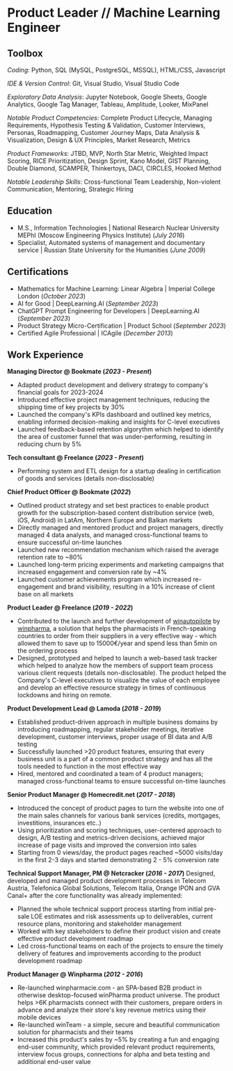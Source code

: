 # Product Leader // Machine Learning Engineer

## Toolbox
*Coding*: Python, SQL (MySQL, PostgreSQL, MSSQL), HTML/CSS, Javascript

*IDE & Version Control*: Git, Visual Studio, Visual Studio Code

*Exploratory Data Analysis*: Jupyter Notebook, Google Sheets, Google Analytics, Google Tag Manager, Tableau, Amplitude, Looker, MixPanel

*Notable Product Competencies*: Complete Product Lifecycle, Managing Requirements, Hypothesis Testing & Validation, Customer Interviews, Personas, Roadmapping, Customer Journey Maps, Data Analysis & Visualization, Design & UX Principles, Market Research, Metrics 

*Product Frameworks*: JTBD, MVP, North Star Metric, Weighted Impact Scoring, RICE Prioritization, Design Sprint, Kano Model, GIST Planning, Double Diamond, SCAMPER, Thinkertoys, DACI, CIRCLES, Hooked Method

*Notable Leadership Skills*: Cross-functional Team Leadership, Non-violent Communication, Mentoring, Strategic Hiring


## Education				       		
- M.S., Information Technologies	| National Research Nuclear University MEPhI (Moscow Engineering Physics Institute) (_July 2016_)	 			        		
- Specialist, Automated systems of management and documentary service | Russian State University for the Humanities (_June 2009_)

## Certifications
- Mathematics for Machine Learning: Linear Algebra | Imperial College London (_October 2023_)	
- AI for Good | DeepLearning.AI (_September 2023_)	
- ChatGPT Prompt Engineering for Developers | DeepLearning.AI (_September 2023_)	
- Product Strategy Micro-Certification | Product School (_September 2023_)	
- Certified Agile Professional | ICAgile (_December 2013_)	

## Work Experience
**Managing Director @ Bookmate (_2023 - Present_)**
- Adapted product development and delivery strategy to сompany's financial goals for 2023-2024
- Introduced effective project management techniques, reducing the shipping time of key projects by 30%
- Launched the сompany's KPIs dashboard and outlined key metrics, enabling informed decision-making and insights for C-level executives
- Launched feedback-based retention algorythm which helped to identify the area of customer funnel that was under-performing, resulting in reducing churn by 5%

**Tech consultant @ Freelance (_2023 - Present_)**
- Performing system and ETL design for a startup dealing in certification of goods and services (details non-disclosable)

**Chief Product Officer @ Bookmate (_2022_)**
- Outlined product strategy and set best practices to enable product growth for the subscription-based content distribution service (web, iOS, Android) in LatAm, Northern Europe and Balkan markets
- Directly managed and mentored product and project managers, directly managed 4 data analysts, and managed cross-functional teams to ensure successful on-time launches
- Launched new recommendation mechanism which raised the average retention rate to ~80%
- Launched long-term pricing experiments and marketing campaigns that increased engagement and conversion rate by ~4%
- Launched customer achievements program which increased re-engagement and brand visibility, resulting in a 10% increase of client base on all markets

**Product Leader @ Freelance (_2019 - 2022_)**
- Contributed to the launch and further development of [winautopilote](tab:https://www.winpharma.com/winautopilote-commandes-automatisees-pharmacie) by [winpharma](tab:www.winpharma.com), a solution that helps the pharmacists in French-speaking countries to order from their suppliers in a very effective way - which allowed them to save up to 15000€/year and spend less than 5min on the ordering process
- Designed, prototyped and helped to launch a web-based task tracker which helped to analyze how the members of support team process various client requests (details non-disclosable). The product helped the Company's C-level
executives to visualize the value of each employee and develop an effective resource strategy in times of continuous lockdowns and hiring on remote.

**Product Development Lead @ Lamoda (_2018 - 2019_)**
- Established product-driven approach in multiple business domains by introducing roadmapping, regular stakeholder meetings, iterative development, customer interviews, proper usage of BI data and A/B testing
- Successfully launched >20 product features, ensuring that every business unit is a part of a common product strategy and has all the tools needed to function in the most effective way
- Hired, mentored and coordinated a team of 4 product managers; managed cross-functional teams to ensure successful on-time launches

**Senior Product Manager @ Homecredit.net (_2017 - 2018_)**
- Introduced the concept of product pages to turn the website into one of the main sales channels for various bank services (credits, mortgages, investitions, insurances etc..)
- Using prioritization and scoring techniques, user-centered approach to design, A/B testing and metrics-driven decisions, achieved major increase of page visits and improved the conversion into sales
- Starting from 0 views/day, the product pages reached ~5000 visits/day in the first 2-3 days and started demonstrating 2 - 5% conversion rate

**Technical Support Manager, PM @ Netcracker (_2016 - 2017_)**
Designed, developed and managed product development processes in Telecom Austria, Telefonica Global Solutions, Telecom Italia, Orange IPON and GVA Canal+ after the core functionality was already implemented:
- Planned the whole technical support process starting from initial pre-sale LOE estimates and risk assessments up to deliverables, current resource plans, monitoring and stakeholder management
- Worked with key stakeholders to define their product vision and create effective product development roadmap
- Led cross-functional teams on each of the projects to ensure the timely delivery of features and improvements according to the product development roadmap

**Product Manager @ Winpharma (_2012 - 2016_)**
- Re-launched winpharmacie.com - an SPA-based B2B product in otherwise desktop-focused winPharma product universe. The product helps >6K pharmacists connect with their customers, prepare orders in advance and analyze their store's key revenue metrics using their mobile devices
- Re-launched winTeam - a simple, secure and beautiful communication solution for pharmacists and their teams
- Increased this product's sales by ~5% by creating a fun and engaging end-user community, which provided relevant product requirements, interview focus groups, connections for alpha and beta testing and additional end-user value
